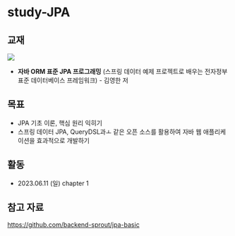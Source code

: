 # study-JPA

## 교재
![](http://image.yes24.com/goods/19040233/300x0)
- **자바 ORM 표준 JPA 프로그래밍** (스프링 데이터 예제 프로젝트로 배우는 전자정부 표준 데이터베이스 프레임워크) - 김영한 저

## 목표
- JPA 기초 이론, 핵심 원리 익히기
- 스프링 데이터 JPA, QueryDSL과ㅗ 같은 오픈 소스를 활용하여 자바 웹 애플리케이션을 효과적으로 개발하기

## 활동
- 2023.06.11 (일) chapter 1

## 참고 자료
https://github.com/backend-sprout/jpa-basic
